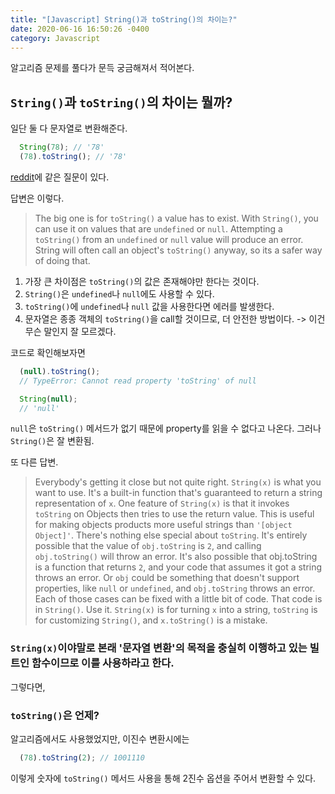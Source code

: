 ```yaml
---
title: "[Javascript] String()과 toString()의 차이는?"
date: 2020-06-16 16:50:26 -0400
category: Javascript
---
```


알고리즘 문제를 풀다가 문득 궁금해져서 적어본다.

## `String()`과 `toString()`의 차이는 뭘까?

일단 둘 다 문자열로 변환해준다.
```javascript
  String(78); // '78'
  (78).toString(); // '78'
```

[reddit](https://www.reddit.com/r/javascript/comments/5m2e8j/string_vs_tostring/)에 같은 질문이 있다.

답변은 이렇다.

> The big one is for `toString()` a value has to exist. With `String()`, you can use it on values that are `undefined` or `null`. Attempting a `toString()` from an `undefined` or `null` value will produce an error. String will often call an object's `toString()` anyway, so its a safer way of doing that.

1. 가장 큰 차이점은 `toString()`의 값은 존재해야만 한다는 것이다. 
2. `String()`은 `undefined`나 `null`에도 사용할 수 있다.
3. `toString()`에 `undefined`나 `null` 값을 사용한다면 에러를 발생한다. 
4. 문자열은 종종 객체의 `toString()`을 call할 것이므로, 더 안전한 방법이다. -> 이건 무슨 말인지 잘 모르겠다.

코드로 확인해보자면

```javascript
  (null).toString(); 
  // TypeError: Cannot read property 'toString' of null

  String(null); 
  // 'null'
```

`null`은 `toString()` 메서드가 없기 때문에 property를 읽을 수 없다고 나온다.
그러나 `String()`은 잘 변환됨.


또 다른 답변.


> Everybody's getting it close but not quite right.
`String(x)` is what you want to use. It's a built-in function that's guaranteed to return a string representation of `x`.
One feature of `String(x)` is that it invokes `toString` on Objects then tries to use the return value. This is useful for making objects products more useful strings than `'[object Object]'`.
There's nothing else special about `toString`. It's entirely possible that the value of `obj.toString` is `2`, and calling `obj.toString()` will throw an error. It's also possible that obj.toString is a function that returns `2`, and your code that assumes it got a string throws an error. Or `obj` could be something that doesn't support properties, like `null` or `undefined`, and `obj.toString` throws an error.
Each of those cases can be fixed with a little bit of code. That code is in `String()`. Use it. `String(x)` is for turning `x` into a string, `toString` is for customizing `String()`, and `x.toString()` is a mistake.

### `String(x)`이야말로 본래 '문자열 변환'의 목적을 충실히 이행하고 있는 빌트인 함수이므로 이를 사용하라고 한다. 

그렇다면, 

### `toString()`은 언제?

알고리즘에서도 사용했었지만, 이진수 변환시에는 
```javascript
  (78).toString(2); // 1001110
```
이렇게 숫자에 `toString()` 메서드 사용을 통해 2진수 옵션을 주어서 변환할 수 있다.
